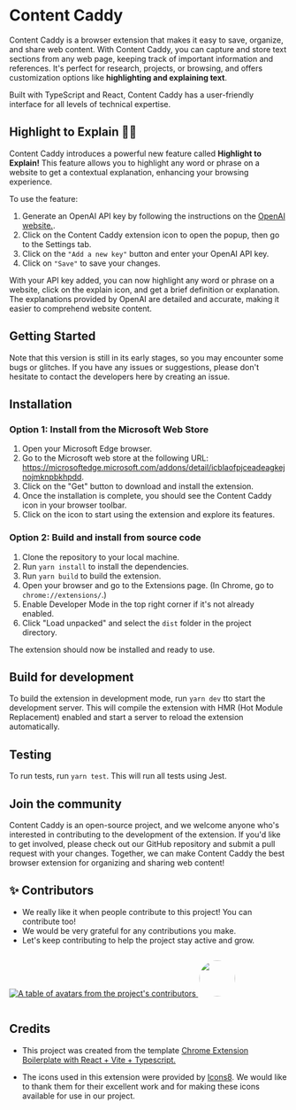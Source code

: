 # Content Caddy

Content Caddy is a browser extension that makes it easy to save, organize, and share web content. With Content Caddy, you can capture and store text sections from any web page, keeping track of important information and references. It's perfect for research, projects, or browsing, and offers customization options like **highlighting and explaining text**.

Built with TypeScript and React, Content Caddy has a user-friendly interface for all levels of technical expertise.
## Highlight to Explain 🌟🤩 

Content Caddy introduces a powerful new feature called **Highlight to Explain!** This feature allows you to highlight any word or phrase on a website to get a contextual explanation, enhancing your browsing experience.

To use the feature:

1. Generate an OpenAI API key by following the instructions on the [OpenAI website.](https://platform.openai.com/account/api-keys).
2. Click on the Content Caddy extension icon to open the popup, then go to the Settings tab.
3. Click on the `"Add a new key"` button and enter your OpenAI API key.
4. Click on `"Save"` to save your changes.

With your API key added, you can now highlight any word or phrase on a website, click on the explain icon, and get a brief definition or explanation. The explanations provided by OpenAI are detailed and accurate, making it easier to comprehend website content.

## Getting Started

Note that this version is still in its early stages, so you may encounter some bugs or glitches. If you have any issues or suggestions, please don't hesitate to contact the developers here by creating an issue.

## Installation

### Option 1: Install from the Microsoft Web Store

1. Open your Microsoft Edge browser.
2. Go to the Microsoft web store at the following URL: https://microsoftedge.microsoft.com/addons/detail/icblaofpjceadeagkejnojmknpbkhpdd.
3. Click on the "Get" button to download and install the extension.
4. Once the installation is complete, you should see the Content Caddy icon in your browser toolbar.
5. Click on the icon to start using the extension and explore its features.

### Option 2: Build and install from source code

1. Clone the repository to your local machine.
2. Run `yarn install` to install the dependencies.
3. Run `yarn build` to build the extension.
4. Open your browser and go to the Extensions page. (In Chrome, go to `chrome://extensions/`.)
5. Enable Developer Mode in the top right corner if it's not already enabled.
6. Click "Load unpacked" and select the `dist` folder in the project directory.

The extension should now be installed and ready to use.

## Build for development

To build the extension in development mode, run `yarn dev` tto start the development server. This will compile the extension with HMR (Hot Module Replacement) enabled and start a server to reload the extension automatically.

## Testing

To run tests, run `yarn test`. This will run all tests using Jest.

## Join the community

Content Caddy is an open-source project, and we welcome anyone who's interested in contributing to the development of the extension. If you'd like to get involved, please check out our GitHub repository and submit a pull request with your changes. Together, we can make Content Caddy the best browser extension for organizing and sharing web content!

## ✨ Contributors

- We really like it when people contribute to this project! You can contribute too!
- We would be very grateful for any contributions you make.
- Let's keep contributing to help the project stay active and grow.

<a href="https://github.com/ttebify/content-caddy/graphs/contributors" style="display: flex; align-items: center;">
<p>
  <img src="https://contrib.rocks/image?repo=ttebify/content-caddy" alt="A table of avatars from the project's contributors" />
  <img width="65px" height="65px" src="https://avatars.githubusercontent.com/u/11428345?v=4" style="border-radius: 65px;margin-left: 2px;" />
</p>
</a>

## Credits

- This project was created from the template [Chrome Extension Boilerplate with React + Vite + Typescript.](https://github.com/Jonghakseo/chrome-extension-boilerplate-react-vite)

- The icons used in this extension were provided by [Icons8](https://icons8.com/). We would like to thank them for their excellent work and for making these icons available for use in our project.
